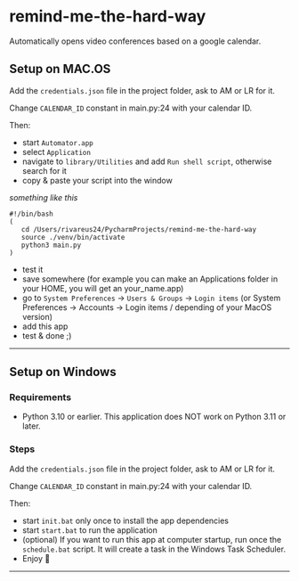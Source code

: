 # remind-me-the-hard-way

Automatically opens video conferences based on a google calendar.

## Setup on MAC.OS

Add the `credentials.json` file in the project folder, ask to AM or LR for it.

Change `CALENDAR_ID` constant in main.py:24 with your calendar ID.

Then:
- start `Automator.app`
- select `Application`
- navigate to `library/Utilities` and add `Run shell script`, otherwise search for it
- copy & paste your script into the window

_something like this_

```
#!/bin/bash
(
   cd /Users/rivareus24/PycharmProjects/remind-me-the-hard-way
   source ./venv/bin/activate
   python3 main.py
)
```

- test it
- save somewhere (for example you can make an Applications folder in your HOME, you will get an your_name.app)
- go to `System Preferences` -> `Users & Groups` -> `Login items` (or System Preferences -> Accounts -> Login items / depending of your MacOS version)
- add this app
- test & done ;)
---

## Setup on Windows

### Requirements
- Python 3.10 or earlier. This application does NOT work on Python 3.11 or later.

### Steps

Add the `credentials.json` file in the project folder, ask to AM or LR for it.

Change `CALENDAR_ID` constant in main.py:24 with your calendar ID.

Then:
- start `init.bat` only once to install the app dependencies
- start `start.bat` to run the application
- (optional) If you want to run this app at computer startup, run once the `schedule.bat` script. It will create a task in the Windows Task Scheduler.
- Enjoy 🦄
---